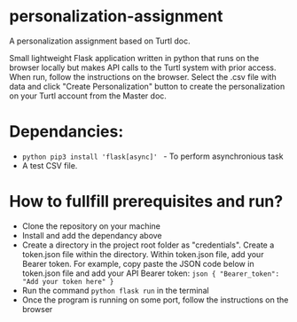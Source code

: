 # personalization-assignment
A personalization assignment based on Turtl doc. 

Small lightweight Flask application written in python that runs on the browser locally but makes API calls to the Turtl system with prior access. When run, follow the instructions on the browser. Select the .csv file with data and click "Create Personalization" button to create the personalization on your Turtl account from the Master doc.


# Dependancies:
- ```python pip3 install 'flask[async]' ``` - To perform asynchronious task
- A test CSV file.

# How to fullfill prerequisites and run?
- Clone the repository on your machine
- Install and add the dependancy above
- Create a directory in the project root folder as "credentials". Create a token.json file within the directory. Within token.json file, add your Bearer token. For example, copy paste the JSON code below in token.json file and add your API Bearer token:
```json { "Bearer_token": "Add your token here" } ```
- Run the command ```python flask run``` in the terminal
- Once the program is running on some port, follow the instructions on the browser